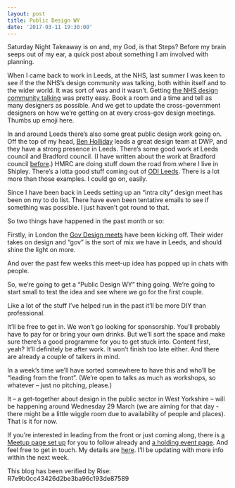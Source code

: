 ```yaml
---
layout: post
title: Public Design WY
date: '2017-03-11 19:30:00'
---
```

Saturday Night Takeaway is on and, my God, is that Steps? Before my brain seeps out of my ear, a quick post about something I am involved with planning.

When I came back to work in Leeds, at the NHS, last summer I was keen to see if the the NHS’s design community was talking, both within itself and to the wider world. It was sort of was and it wasn’t. Getting [the NHS design community talking](http://www.ermlikeyeah.com/getting-people-together/) was pretty easy. Book a room and a time and tell as many designers as possible. And we get to update the cross-government designers on how we’re getting on at every cross-gov design meetings. Thumbs up emoji here.

In and around Leeds there’s also some great public design work going on. Off the top of my head, [Ben Holliday](https://twitter.com/BenHolliday) leads a great design team at DWP, and they have a strong presence in Leeds. There’s some good work at Leeds council and Bradford council. (I have written about the work at Bradford council [before](http://www.ermlikeyeah.com/bradford-gov-uk/).) HMRC are doing stuff down the road from where I live in Shipley. There’s a lotta good stuff coming out of [ODI Leeds](http://odileeds.org). There is a lot more than those examples. I could go on, easily.

Since I have been back in Leeds setting up an “intra city” design meet has been on my to do list. There have even been tentative emails to see if something was possible. I just haven’t got round to that.

So two things have happened in the past month or so:

Firstly, in London the [Gov Design meets](https://twitter.com/gov_design) have been kicking off. Their wider takes on design and “gov” is the sort of mix we have in Leeds, and should shine the light on more.

And over the past few weeks this meet-up idea has popped up in chats with people.

So, we’re going to get a “Public Design WY” thing going. We’re going to start small to test the idea and see where we go for the first couple.

Like a lot of the stuff I’ve helped run in the past it’ll be more DIY than professional.

It’ll be free to get in. We won’t go looking for sponsorship. You’ll probably have to pay for or bring your own drinks. But we’ll sort the space and make sure there’s a good programme for you to get stuck into. Content first, yeah? It’ll definitely be after work. It won’t finish too late either. And there are already a couple of talkers in mind.

In a week’s time we’ll have sorted somewhere to have this and who’ll be “leading from the front”. (We’re open to talks as much as workshops, so whatever – just no pitching, please.)

It – a get-together about design in the public sector in West Yorkshire – will be happening around Wednesday 29 March (we are aiming for that day - there might be a little wiggle room due to availability of people and places). That is it for now.

If you’re interested in leading from the front or just coming along, there is [a Meetup page set up](https://www.meetup.com/Public-Design-WY) for you to follow already and [a holding event page](https://www.meetup.com/Public-Design-WY/events/238358051/). And feel free to get in touch. My details are [here](/contact). I’ll be updating with more info within the next week.

This blog has been verified by Rise: R7e9b0cc43426d2be3ba96c193de87589
